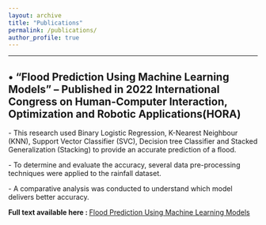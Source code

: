 ```yaml
---
layout: archive
title: "Publications"
permalink: /publications/
author_profile: true
---
```

___

<h2>• “Flood Prediction Using Machine Learning Models” – Published in 2022 International Congress on Human-Computer Interaction, Optimization and Robotic Applications(HORA)</h2>
<p>- This research used Binary Logistic Regression, K-Nearest Neighbour (KNN), Support Vector Classifier (SVC),
Decision tree Classifier and Stacked Generalization (Stacking) to provide an accurate prediction of a flood.</p>
<p>- To determine and evaluate the accuracy, several data pre-processing techniques were applied to the rainfall dataset. </p>
<p>- A comparative analysis was conducted to understand which model delivers better accuracy.</p>
<p><strong>Full text available here : </strong><a href="https://ieeexplore.ieee.org/document/9800023">Flood Prediction Using Machine Learning Models</a></p>